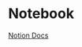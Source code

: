 # Notebook

[Notion Docs](https://melon-evening-cd9.notion.site/Notebook-md-e351c4a5bcfd49e9baf9fe0aa8f12341?pvs=4)
